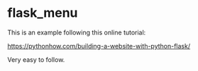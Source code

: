 # flask_menu

This is an example following this online tutorial:

https://pythonhow.com/building-a-website-with-python-flask/

Very easy to follow.
